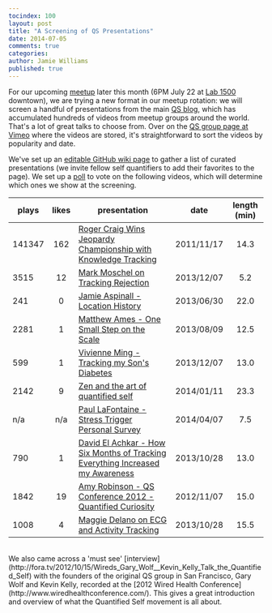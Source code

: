 ```yaml
---
tocindex: 100
layout: post
title: "A Screening of QS Presentations"
date: 2014-07-05
comments: true
categories:
author: Jamie Williams
published: true
---
```


For our upcoming [meetup](http://www.meetup.com/QS-STL/events/193827792/?a=ea1_grp&rv=ea1&_af_eid=193827792&_af=event) later this month
(6PM July 22 at [Lab 1500](http://www.wiredhealthconference.com/) downtown), we are trying a new format in our meetup rotation: we will screen
a handful of presentations from the main [QS blog](http://quantifiedself.com/), which has accumulated hundreds of videos from meetup groups around the world. That's
a lot of great talks to choose from. Over on the [QS group page at Vimeo](http://vimeo.com/groups/quantifiedself/sort:plays/format:detail) where the videos are stored,
it's straightforward to sort the videos by popularity and date.

We've set up an [editable GitHub wiki page](https://github.com/QuantifiedSTL/QuantifiedSTL.github.io/wiki/Choosing-QS-presentations-to-watch) to gather a list of curated presentations (we invite
fellow self quantifiers to add their favorites to the page). We set up a [poll](http://www.meetup.com/QS-STL/polls/1107602/) to vote on the following videos, which will determine which ones we show at the screening.

| plays | likes | presentation | date | length (min) |
| ----------- | :------------: | ----------- | :-----------: | :-----------: |
| 141347 | 162 | [Roger Craig Wins Jeopardy Championship with Knowledge Tracking](http://quantifiedself.com/2011/11/roger-craig-on-knowledge-tracking/) | 2011/11/17 | 14.3 |
| 3515 | 12 | [Mark Moschel on Tracking Rejection](http://quantifiedself.com/2013/12/mark-moschel-tracking-rejections/) | 2013/12/07 | 5.2 |
| 241 | 0 | [Jamie Aspinall - Location History](http://vimeo.com/99571921) | 2013/06/30 | 22.0 |
| 2281 | 1 | [Matthew Ames - One Small Step on the Scale](http://vimeo.com/groups/quantifiedself/videos/72048184) | 2013/08/09 | 12.5 |
| 599 | 1 | [Vivienne Ming - Tracking my Son's Diabetes](http://vimeo.com/81272562) | 2013/12/07 | 13.0 |
| 2142 | 9 | [Zen and the art of quantified self](http://vimeo.com/groups/quantifiedself/videos/83913668) | 2014/01/11 | 23.3 |
| n/a | n/a | [Paul LaFontaine - Stress Trigger Personal Survey](http://quantselflafont.com/2014/04/07/stress-trigger-personal-survey/) | 2014/04/07 | 7.5 |
| 790 | 1 | [David El Achkar - How Six Months of Tracking Everything Increased my Awareness](http://vimeo.com/78020552) | 2013/10/28 | 13.0 |
| 1842 | 19 | [Amy Robinson - QS Conference 2012 - Quantified Curiosity](http://vimeo.com/groups/quantifiedself/videos/52984751) | 2012/11/07 | 15.0 |
| 1008 | 4 | [Maggie Delano on ECG and Activity Tracking](http://vimeo.com/77972740) | 2013/10/28 | 15.5 |

<br>
We also came across a 'must see' [interview](http://fora.tv/2012/10/15/Wireds_Gary_Wolf__Kevin_Kelly_Talk_the_Quantified_Self) with the
founders of the original QS group in San Francisco, Gary Wolf and Kevin Kelly, recorded
at the [2012 Wired Health Conference](http://www.wiredhealthconference.com/). This gives a great introduction and overview of what the Quantified Self movement is all about.


